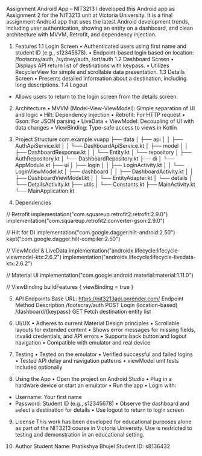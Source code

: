 Assignment Android App – NIT3213
I developed this Android app as Assignment 2 for the NIT3213 unit at Victoria University. It is a final assignment Android app that uses the latest Android development trends, including user authentication, showing an entity on a dashboard, and clean architecture with MVVM, Retrofit, and dependency injection.

1. Features
1.1 Login Screen
•	Authenticated users using first name and student ID (e.g., s12345678).
•	Endpoint-based login based on location: /footscray/auth, /sydney/auth, /ort/auth
1.2 Dashboard Screen
•	Displays API return list of destinations with keypass.
•	Utilizes RecyclerView for simple and scrollable data presentation.
1.3 Details Screen
•	Presents detailed information about a destination, including long descriptions.
1.4 Logout
- Allows users to return to the login screen from the details screen.

2. Architecture
•	MVVM (Model-View-ViewModel): Simple separation of UI and logic
•	Hilt: Dependency Injection
•	Retrofit: For HTTP request
•	Gson: For JSON parsing
•	LiveData + ViewModel: Decoupling of UI with data changes
•	ViewBinding: Type-safe access to views in Kotlin

3. Project Structure
com.example.vuapp
├── data
│   ├── api
│   │   ├── AuthApiService.kt
│   │   └── DashboardApiService.kt
│   ├── model
│   │   ├── DashboardResponse.kt
│   │   └── Entity.kt
│   └── repository
│       ├── AuthRepository.kt
│       └── DashboardRepository.kt
├── di
│   └── AppModule.kt
├── ui
│   ├── login
│   │   ├── LoginActivity.kt
│   │   └── LoginViewModel.kt
│   ├── dashboard
│   │   ├── DashboardActivity.kt
│   │   ├── DashboardViewModel.kt
│   │   └── EntityAdapter.kt
│   └── details
│       └── DetailsActivity.kt
├── utils
│   └── Constants.kt
├── MainActivity.kt
└── MainApplication.kt

4. Dependencies

// Retrofit
implementation("com.squareup.retrofit2:retrofit:2.9.0")
implementation("com.squareup.retrofit2:converter-gson:2.9.0")

// Hilt for DI
implementation("com.google.dagger:hilt-android:2.50")
kapt("com.google.dagger:hilt-compiler:2.50")

// ViewModel & LiveData
implementation("androidx.lifecycle:lifecycle-viewmodel-ktx:2.6.2")
implementation("androidx.lifecycle:lifecycle-livedata-ktx:2.6.2")

// Material UI
implementation("com.google.android.material:material:1.11.0")

// ViewBinding
buildFeatures {
    viewBinding = true
}

5. API Endpoints
Base URL: https://nit3213api.onrender.com/
Endpoint	  Method	  Description
/footscray/auth	  POST	  Login (location-based)
/dashboard/{keypass}	  GET	  Fetch destination entity list

6. UI/UX
•	Adheres to current Material Design principles
•	Scrollable layouts for extended content
•	Shows error messages for missing fields, invalid credentials, and API errors
•	Supports back button and logout navigation
•	Compatible with emulator and real device

7. Testing
•	Tested on the emulator
•	Verified successful and failed logins
•	Tested API delay and navigation patterns
•	viewModel unit tests included optionally

8. Using the App
•	Open the project on Android Studio
•	Plug in a hardware device or start an emulator
•	Run the app
•	Login with:
-	Username: Your first name
-	Password: Student ID (e.g., s12345678)
•	Observe the dashboard and select a destination for details
•	Use logout to return to login screen

9. License
This work has been developed for educational purposes alone as part of the NIT3213 course in Victoria University.
Use is restricted to testing and demonstration in an educational setting.

10. Author
Student Name: Pratikshya Bhujel
Student ID: s8136432
